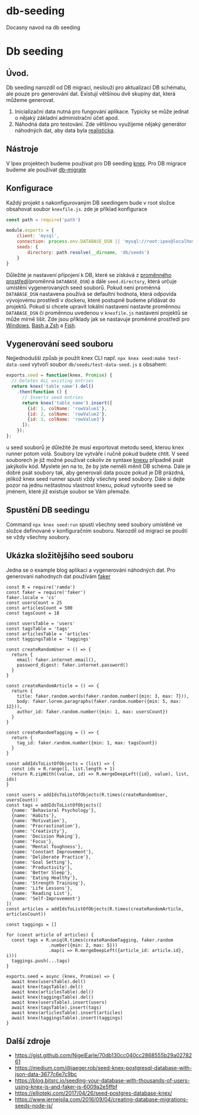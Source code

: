 # db-seeding
Docasny navod na db seeding

# Db seeding

## Úvod.

Db seeding narozdíl od DB migrací, neslouží pro aktualizací DB schématu, ale pouze pro generování dat. 
Existují většínou dvě skupiny dat, která můžeme generovat. 
1. Inicializační data nutná pro fungování aplikace. Typicky se může jednat o nějaký základní administrační účet apod.
2. Náhodná data pro testování. Zde většinou využijeme nějaký generátor náhodných dat, aby data byla [realisticka](https://medium.freecodecamp.org/how-our-test-data-generator-makes-fake-data-look-real-ace01c5bde4a). 

## Nástroje
V Ipex projektech budeme používat pro DB seeding [knex](https://knexjs.org/#Seeds-CLI). Pro DB migrace budeme ale používat [db-migrate](https://db-migrate.readthedocs.io/en/latest/#db-migrate)

## Konfigurace 
Každý projekt s nakonfigurovaným DB seedingem bude v root složce obsahovat soubor `knexfile.js`. zde je příklad konfigurace 
```javascript
const path = require('path')

module.exports = {
    client: 'mysql',
    connection: process.env.DATABASE_DSN || 'mysql://root:ipex@localhost:3306/ipbxdata',
    seeds: {
        directory: path.resolve(__dirname, 'db/seeds')
    }
}
```
Důležité je nastavení přípojení k DB, které se získává z [proměnného prostředí](https://12factor.net/config)(proměnná `DATABASE_DSN`) a dále `seed.directory`, která určuje umístění vygenerovaných seed souborů. Pokud není proménná `DATABASE_DSN` nastavena používá se defaultní hodnota, která odpovída vývojovému prostředí v dockeru, které postupně budeme přidávat do projektů. Pokud si chcete upravit lokální nastavení nastavte proměnnou `DATABASE_DSN` či proměnnou uvedenou v `knexfile.js` nastavení projektů se může mírně lišit. Zde jsou příklady jak se nastavuje proměnné prostředí pro [Windows](http://www.dowdandassociates.com/blog/content/howto-set-an-environment-variable-in-windows-command-line-and-registry/), [Bash a Zsh](https://flaviocopes.com/shell-environment-variables/) a [Fish](https://fishshell.com/docs/current/faq.html).

## Vygenerování seed souboru
Nejjednodušší způsb je použít knex CLI např. `npx knex seed:make test-data-seed` vytvoří soubor `db/seeds/test-data-seed.js` s obsahem:
```javascript
exports.seed = function(knex, Promise) {
  // Deletes ALL existing entries
  return knex('table_name').del()
    .then(function () {
      // Inserts seed entries
      return knex('table_name').insert([
        {id: 1, colName: 'rowValue1'},
        {id: 2, colName: 'rowValue2'},
        {id: 3, colName: 'rowValue3'}
      ]);
    });
};
```
u seed souborů je důležité že musí exportovat metodu seed, kterou knex runner potom volá. Soubory lze vytváře i ručně pokud budete chtít. V seed souborech je již možné používat cokoliv ze syntaxe [knexu](https://knexjs.org/) případně psát jakýkoliv kód. Myslete jen na to, že by jste neměli měnít DB schéma. Dále je dobré psát soubory tak, aby generovali data pouze pokud je DB prázdná, jelikož knex seed runner spustí vždy všechny seed soubory. Dále si dejte pozor na jednu neštastnou vlastnost knexu, pokud vytvoríte seed se jménem, které již existuje soubor se Vám přemaže. 

## Spustění DB seedingu
Command `npx knex seed:run` spustí všechny seed soubory umístěné ve složce definované v konfiguračním souboru. Narozdíl od migrací se pouští se vždy všechny soubory. 

## Ukázka složitějšího seed souboru
Jedna se o example blog aplikaci a vygenerování náhodných dat. Pro generovani nahodnych dat používám [faker](https://www.npmjs.com/package/faker)
```
const R = require('ramda')
const faker = require('faker')
faker.locale = 'cs'
const usersCount = 25
const articlesCount = 500
const tagsCount = 18

const usersTable = 'users'
const tagsTable = 'tags'
const articlesTable = 'articles'
const taggingsTable = 'taggings'

const createRandomUser = () => {
  return {
    email: faker.internet.email(),
    password_digest: faker.internet.password()
  }
}

const createRandomArticle = () => {
  return {
    title: faker.random.words(faker.random.number({min: 3, max: 7})),
    body: faker.lorem.paragraphs(faker.random.number({min: 5, max: 12})),
    author_id: faker.random.number({min: 1, max: usersCount})
  }
}

const createRandomTagging = () => {
  return {
    tag_id: faker.random.number({min: 1, max: tagsCount})
  }
}

const addIdsToListOfObjects = (list) => {
  const ids = R.range(1, list.length + 1)
  return R.zipWith((value, id) => R.mergeDeepLeft({id}, value), list, ids)
}

const users = addIdsToListOfObjects(R.times(createRandomUser, usersCount))
const tags = addIdsToListOfObjects([
  {name: 'Behavioral Psychology'},
  {name: 'Habits'},
  {name: 'Motivation'},
  {name: 'Procrastination'},
  {name: 'Creativity'},
  {name: 'Decision Making'},
  {name: 'Focus'},
  {name: 'Mental Toughness'},
  {name: 'Constant Improvement'},
  {name: 'Deliberate Practice'},
  {name: 'Goal Setting'},
  {name: 'Productivity'},
  {name: 'Better Sleep'},
  {name: 'Eating Healthy'},
  {name: 'Strength Training'},
  {name: 'Life Lessons'},
  {name: 'Reading List'},
  {name: 'Self-Improvement'}
])
const articles = addIdsToListOfObjects(R.times(createRandomArticle, articlesCount))

const taggings = []

for (const article of articles) {
  const tags = R.uniq(R.times(createRandomTagging, faker.random
                .number({min: 2, max: 5}))
                .map(i => R.mergeDeepLeft({article_id: article.id}, i)))
  taggings.push(...tags)
}

exports.seed = async (knex, Promise) => {
  await knex(usersTable).del()
  await knex(tagsTable).del()
  await knex(articlesTable).del()
  await knex(taggingsTable).del()
  await knex(usersTable).insert(users)
  await knex(tagsTable).insert(tags)
  await knex(articlesTable).insert(articles)
  await knex(taggingsTable).insert(taggings)
}
```

## Další zdroje

* https://gist.github.com/NigelEarle/70db130cc040cc2868555b29a0278261
* https://medium.com/@jaeger.rob/seed-knex-postgresql-database-with-json-data-3677c6e7c9bc
* https://blog.bitsrc.io/seeding-your-database-with-thousands-of-users-using-knex-js-and-faker-js-6009a2e5ffbf
* https://elliotekj.com/2017/04/26/seed-postgres-database-knex/
* https://www.jernejsila.com/2016/09/04/creating-database-migrations-seeds-node-js/
